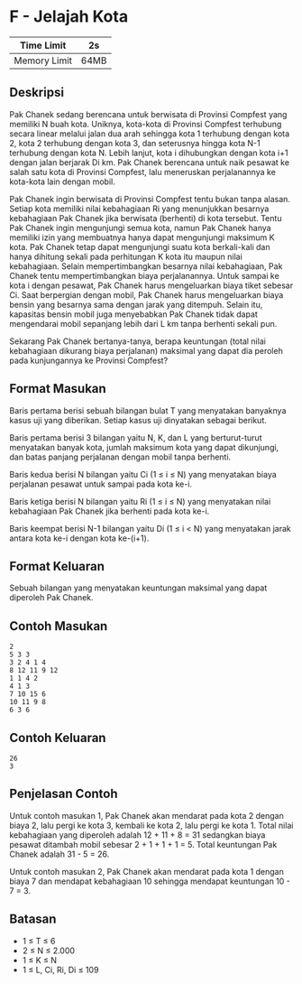 # F - Jelajah Kota 

| Time Limit   | 2s   |
|--------------|------|
| Memory Limit | 64MB |

## Deskripsi

Pak Chanek sedang berencana untuk berwisata di Provinsi Compfest yang memiliki N buah kota. Uniknya, kota-kota di Provinsi Compfest terhubung secara linear melalui jalan dua arah sehingga kota 1 terhubung dengan kota 2, kota 2 terhubung dengan kota 3, dan seterusnya hingga kota N-1 terhubung dengan kota N. Lebih lanjut, kota i dihubungkan dengan kota i+1 dengan jalan berjarak Di km. Pak Chanek berencana untuk naik pesawat ke salah satu kota di Provinsi Compfest, lalu meneruskan perjalanannya ke kota-kota lain dengan mobil.

Pak Chanek ingin berwisata di Provinsi Compfest tentu bukan tanpa alasan. Setiap kota memiliki nilai kebahagiaan Ri yang menunjukkan besarnya kebahagiaan Pak Chanek jika berwisata (berhenti) di kota tersebut. Tentu Pak Chanek ingin mengunjungi semua kota, namun Pak Chanek hanya memiliki izin yang membuatnya hanya dapat mengunjungi maksimum K kota. Pak Chanek tetap dapat mengunjungi suatu kota berkali-kali dan hanya dihitung sekali pada perhitungan K kota itu maupun nilai kebahagiaan. Selain mempertimbangkan besarnya nilai kebahagiaan, Pak Chanek tentu mempertimbangkan biaya perjalanannya. Untuk sampai ke kota i dengan pesawat, Pak Chanek harus mengeluarkan biaya tiket sebesar Ci. Saat berpergian dengan mobil, Pak Chanek harus mengeluarkan biaya bensin yang besarnya sama dengan jarak yang ditempuh. Selain itu, kapasitas bensin mobil juga menyebabkan Pak Chanek tidak dapat mengendarai mobil sepanjang lebih dari L km tanpa berhenti sekali pun.

Sekarang Pak Chanek bertanya-tanya, berapa keuntungan (total nilai kebahagiaan dikurang biaya perjalanan) maksimal yang dapat dia peroleh pada kunjungannya ke Provinsi Compfest?

## Format Masukan

Baris pertama berisi sebuah bilangan bulat T yang menyatakan banyaknya kasus uji yang diberikan. Setiap kasus uji dinyatakan sebagai berikut.

Baris pertama berisi 3 bilangan yaitu N, K, dan L yang berturut-turut menyatakan banyak kota, jumlah maksimum kota yang dapat dikunjungi, dan batas panjang perjalanan dengan mobil tanpa berhenti.

Baris kedua berisi N bilangan yaitu Ci (1 ≤ i ≤ N) yang menyatakan biaya perjalanan pesawat untuk sampai pada kota ke-i.

Baris ketiga berisi N bilangan yaitu Ri (1 ≤ i ≤ N) yang menyatakan nilai kebahagiaan Pak Chanek jika berhenti pada kota ke-i.

Baris keempat berisi N-1 bilangan yaitu Di (1 ≤ i < N) yang menyatakan jarak antara kota ke-i dengan kota ke-(i+1).

## Format Keluaran

Sebuah bilangan yang menyatakan keuntungan maksimal yang dapat diperoleh Pak Chanek.

## Contoh Masukan

	2
	5 3 3
	3 2 4 1 4
	8 12 11 9 12
	1 1 4 2
	4 1 3
	7 10 15 6
	10 11 9 8
	6 3 6

## Contoh Keluaran

	26
	3

## Penjelasan Contoh

Untuk contoh masukan 1, Pak Chanek akan mendarat pada kota 2 dengan biaya 2, lalu pergi ke kota 3, kembali ke kota 2, lalu pergi ke kota 1. Total nilai kebahagiaan yang diperoleh adalah 12 + 11 + 8 = 31 sedangkan biaya pesawat ditambah mobil sebesar 2 + 1 + 1 + 1 = 5. Total keuntungan Pak Chanek adalah 31 - 5 = 26.

Untuk contoh masukan 2, Pak Chanek akan mendarat pada kota 1 dengan biaya 7 dan mendapat kebahagiaan 10 sehingga mendapat keuntungan 10 - 7 = 3.

## Batasan


- 1 ≤ T ≤ 6
- 2 ≤ N ≤ 2.000
- 1 ≤ K ≤ N
- 1 ≤ L, Ci, Ri, Di ≤ 109

